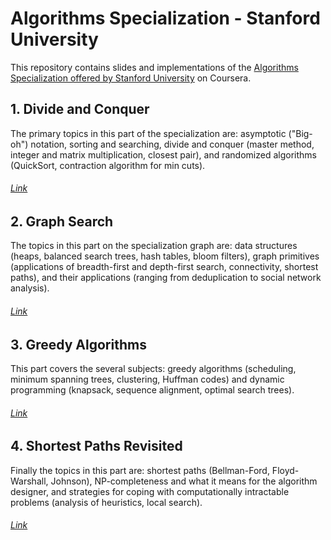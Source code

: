 # Algorithms Specialization - Stanford University 

This repository contains slides and implementations of the [Algorithms Specialization offered by Stanford University](https://www.coursera.org/specializations/algorithms#courses) on Coursera.

## 1. Divide and Conquer 

  The primary topics in this part of the specialization are: asymptotic ("Big-oh") notation, sorting and searching, divide and conquer (master method, integer and matrix multiplication, closest pair), and randomized algorithms (QuickSort, contraction algorithm for min cuts).
###### [Link](https://www.coursera.org/learn/algorithms-divide-conquer)

## 2. Graph Search 

  The topics in this part on the specialization graph are: data structures (heaps, balanced search trees, hash tables, bloom filters), graph primitives (applications of breadth-first and depth-first search, connectivity, shortest paths), and their applications (ranging from deduplication to social network analysis).
###### [Link](https://www.coursera.org/learn/algorithms-graphs-data-structures)
  
## 3.  Greedy Algorithms 

  This part covers the several subjects: greedy algorithms (scheduling, minimum spanning trees, clustering, Huffman codes) and dynamic programming (knapsack, sequence alignment, optimal search trees).
  ###### [Link](https://www.coursera.org/learn/algorithms-greedy)
  
## 4. Shortest Paths Revisited 

  Finally the topics in this part are: shortest paths (Bellman-Ford, Floyd-Warshall, Johnson), NP-completeness and what it means for the algorithm designer, and strategies for coping with computationally intractable problems (analysis of heuristics, local search).
  ###### [Link](https://www.coursera.org/learn/algorithms-npcomplete)

